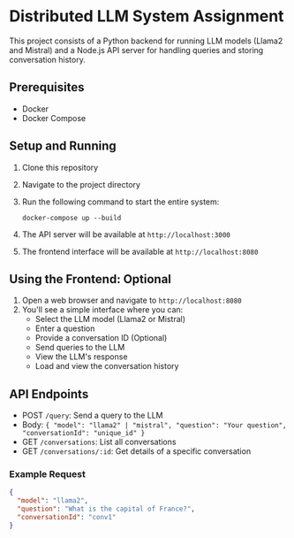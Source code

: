 # Distributed LLM System Assignment

This project consists of a Python backend for running LLM models (Llama2 and Mistral) and a Node.js API server for handling queries and storing conversation history.

## Prerequisites

- Docker
- Docker Compose

## Setup and Running

1. Clone this repository
2. Navigate to the project directory
3. Run the following command to start the entire system:

    `docker-compose up --build`

4. The API server will be available at `http://localhost:3000`
5. The frontend interface will be available at `http://localhost:8080`

## Using the Frontend: Optional

1. Open a web browser and navigate to `http://localhost:8080`
2. You'll see a simple interface where you can:
   - Select the LLM model (Llama2 or Mistral)
   - Enter a question
   - Provide a conversation ID (Optional)
   - Send queries to the LLM
   - View the LLM's response
   - Load and view the conversation history

## API Endpoints

- POST `/query`: Send a query to the LLM
- Body: `{ "model": "llama2" | "mistral", "question": "Your question", "conversationId": "unique_id" }`
- GET `/conversations`: List all conversations
- GET `/conversations/:id`: Get details of a specific conversation

### Example Request

```json
{
  "model": "llama2",
  "question": "What is the capital of France?",
  "conversationId": "conv1"
}
